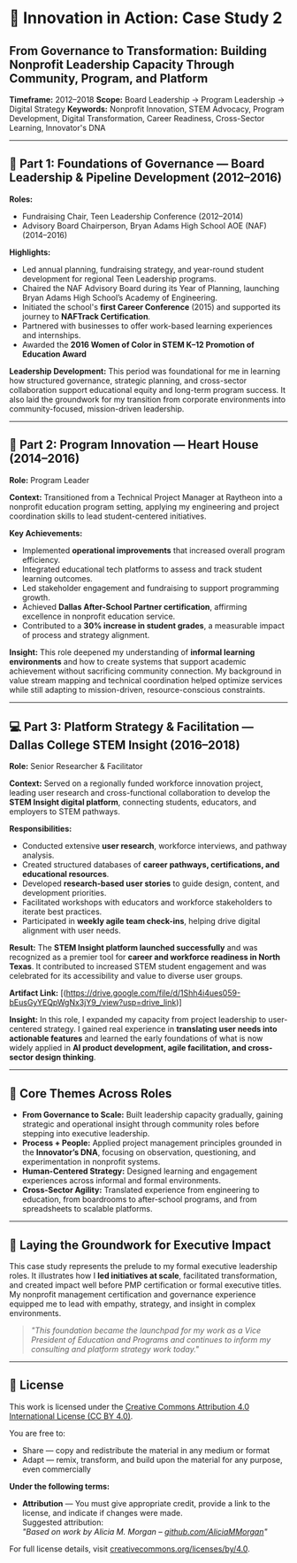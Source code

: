 # 📁 Innovation in Action: Case Study 2

## From Governance to Transformation: Building Nonprofit Leadership Capacity Through Community, Program, and Platform

**Timeframe:** 2012–2018
**Scope:** Board Leadership → Program Leadership → Digital Strategy
**Keywords:** Nonprofit Innovation, STEM Advocacy, Program Development, Digital Transformation, Career Readiness, Cross-Sector Learning, Innovator's DNA

---

## 🌱 Part 1: Foundations of Governance — Board Leadership & Pipeline Development (2012–2016)

**Roles:**

* Fundraising Chair, Teen Leadership Conference (2012–2014)
* Advisory Board Chairperson, Bryan Adams High School AOE (NAF) (2014–2016)

**Highlights:**

* Led annual planning, fundraising strategy, and year-round student development for regional Teen Leadership programs.
* Chaired the NAF Advisory Board during its Year of Planning, launching Bryan Adams High School’s Academy of Engineering.
* Initiated the school's **first Career Conference** (2015) and supported its journey to **NAFTrack Certification**.
* Partnered with businesses to offer work-based learning experiences and internships.
* Awarded the **2016 Women of Color in STEM K–12 Promotion of Education Award**
  
**Leadership Development:**
This period was foundational for me in learning how structured governance, strategic planning, and cross-sector collaboration support educational equity and long-term program success. It also laid the groundwork for my transition from corporate environments into community-focused, mission-driven leadership.

---

## 📘 Part 2: Program Innovation — Heart House (2014–2016)

**Role:** Program Leader

**Context:** Transitioned from a Technical Project Manager at Raytheon into a nonprofit education program setting, applying my engineering and project coordination skills to lead student-centered initiatives.

**Key Achievements:**

* Implemented **operational improvements** that increased overall program efficiency.
* Integrated educational tech platforms to assess and track student learning outcomes.
* Led stakeholder engagement and fundraising to support programming growth.
* Achieved **Dallas After-School Partner certification**, affirming excellence in nonprofit education service.
* Contributed to a **30% increase in student grades**, a measurable impact of process and strategy alignment.

**Insight:**
This role deepened my understanding of **informal learning environments** and how to create systems that support academic achievement without sacrificing community connection. My background in value stream mapping and technical coordination helped optimize services while still adapting to mission-driven, resource-conscious constraints.

---

## 💻 Part 3: Platform Strategy & Facilitation — Dallas College STEM Insight (2016–2018)

**Role:** Senior Researcher & Facilitator

**Context:** Served on a regionally funded workforce innovation project, leading user research and cross-functional collaboration to develop the **STEM Insight digital platform**, connecting students, educators, and employers to STEM pathways.

**Responsibilities:**

* Conducted extensive **user research**, workforce interviews, and pathway analysis.
* Created structured databases of **career pathways, certifications, and educational resources**.
* Developed **research-based user stories** to guide design, content, and development priorities.
* Facilitated workshops with educators and workforce stakeholders to iterate best practices.
* Participated in **weekly agile team check-ins**, helping drive digital alignment with user needs.

**Result:**
The **STEM Insight platform launched successfully** and was recognized as a premier tool for **career and workforce readiness in North Texas**. It contributed to increased STEM student engagement and was celebrated for its accessibility and value to diverse user groups.

**Artifact Link:** \[(https://drive.google.com/file/d/1Shh4i4ues059-bEusGyYEQpWgNx3jY9_/view?usp=drive_link)]

**Insight:**
In this role, I expanded my capacity from project leadership to user-centered strategy. I gained real experience in **translating user needs into actionable features** and learned the early foundations of what is now widely applied in **AI product development, agile facilitation, and cross-sector design thinking**.

---

## 🔄 Core Themes Across Roles

* **From Governance to Scale:** Built leadership capacity gradually, gaining strategic and operational insight through community roles before stepping into executive leadership.
* **Process + People:** Applied project management principles grounded in the **Innovator’s DNA**, focusing on observation, questioning, and experimentation in nonprofit systems.
* **Human-Centered Strategy:** Designed learning and engagement experiences across informal and formal environments.
* **Cross-Sector Agility:** Translated experience from engineering to education, from boardrooms to after-school programs, and from spreadsheets to scalable platforms.

---

## 🚀 Laying the Groundwork for Executive Impact

This case study represents the prelude to my formal executive leadership roles. It illustrates how I **led initiatives at scale**, facilitated transformation, and created impact well before PMP certification or formal executive titles. My nonprofit management certification and governance experience equipped me to lead with empathy, strategy, and insight in complex environments.

> *"This foundation became the launchpad for my work as a Vice President of Education and Programs and continues to inform my consulting and platform strategy work today."*

---
## 📄 License

This work is licensed under the [Creative Commons Attribution 4.0 International License (CC BY 4.0)](https://creativecommons.org/licenses/by/4.0/). 

You are free to:

- Share — copy and redistribute the material in any medium or format
- Adapt — remix, transform, and build upon the material for any purpose, even commercially

**Under the following terms:**

- **Attribution** — You must give appropriate credit, provide a link to the license, and indicate if changes were made.  
  Suggested attribution:  
  _"Based on work by Alicia M. Morgan – [github.com/AliciaMMorgan](https://github.com/AliciaMMorgan)"_

For full license details, visit [creativecommons.org/licenses/by/4.0](https://creativecommons.org/licenses/by/4.0/).



